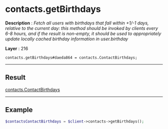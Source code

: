 # contacts.getBirthdays

**Description** : *Fetch all users with birthdays that fall within \+1/\-1 days, relative to the current day: this method should be invoked by clients every 6\-8 hours, and if the result is non\-empty, it should be used to appropriately update locally cached birthday information in user\.birthday*

**Layer** : 216

```tl
contacts.getBirthdays#daeda864 = contacts.ContactBirthdays;
```

---

## Result

[contacts.ContactBirthdays](type/contacts.ContactBirthdays)

---

## Example

```php
$contactsContactBirthdays = $client->contacts->getBirthdays();
```